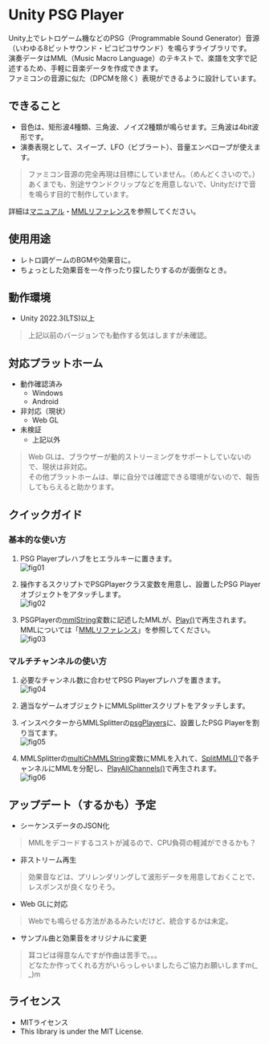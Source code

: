# Unity PSG Player

Unity上でレトロゲーム機などのPSG（Programmable Sound Generator）音源（いわゆる8ビットサウンド・ピコピコサウンド）を鳴らすライブラリです。  
演奏データはMML（Music Macro Language）のテキストで、楽譜を文字で記述するため、手軽に音楽データを作成できます。  
ファミコンの音源に似た（DPCMを除く）表現ができるように設計しています。  


## できること

* 音色は、矩形波4種類、三角波、ノイズ2種類が鳴らせます。三角波は4bit波形です。
* 演奏表現として、スイープ、LFO（ビブラート）、音量エンベロープが使えます。

> ファミコン音源の完全再現は目標にしていません。（めんどくさいので。）  
> あくまでも、別途サウンドクリップなどを用意しないで、Unityだけで音を鳴らす目的で制作しています。  

詳細は[マニュアル](./Unity%20PSG%20Player%20-%20manual.md)・[MMLリファレンス](./Unity%20PSG%20Player%20-%20MML%20reference.md)を参照してください。


## 使用用途

* レトロ調ゲームのBGMや効果音に。
* ちょっとした効果音を一々作ったり探したりするのが面倒なとき。

## 動作環境

* Unity 2022.3(LTS)以上

> 上記以前のバージョンでも動作する気はしますが未確認。


## 対応プラットホーム

* 動作確認済み
  * Windows
  * Android
* 非対応（現状）
  * Web GL
* 未検証
  * 上記以外

> Web GLは、ブラウザーが動的ストリーミングをサポートしていないので、現状は非対応。  
> その他プラットホームは、単に自分では確認できる環境がないので、報告してもらえると助かります。


## クイックガイド

### 基本的な使い方

1. PSG Playerプレハブをヒエラルキーに置きます。  
![fig01](./img/fig01.png)

2. 操作するスクリプトでPSGPlayerクラス変数を用意し、設置したPSG Playerオブジェクトをアタッチします。  
![fig02](./img/fig02.png)

3. PSGPlayerの[mmlString](#mmlstring)変数に記述したMMLが、[Play()](#play)で再生されます。  
MMLについては「[MMLリファレンス](Unity%20PSG%20Player%20-%20MML%20reference.md)」を参照してください。  
![fig03](./img/fig03.png)


### マルチチャンネルの使い方

1. 必要なチャンネル数に合わせてPSG Playerプレハブを置きます。  
![fig04](./img/fig04.png)

2. 適当なゲームオブジェクトにMMLSplitterスクリプトをアタッチします。  
3. インスペクターからMMLSplitterの[psgPlayers](#psgplayers)に、設置したPSG Playerを割り当てます。  
![fig05](./img/fig05.png)

4. MMLSplitterの[multiChMMLString](#multichmmlstring)変数にMMLを入れて、[SplitMML()](#splitmml)で各チャンネルにMMLを分配し、[PlayAllChannels()](#playallchannels)で再生されます。  
![fig06](./img/fig06.png)


## アップデート（するかも）予定

* シーケンスデータのJSON化

> MMLをデコードするコストが減るので、CPU負荷の軽減ができるかも？

* 非ストリーム再生

> 効果音などは、プリレンダリングして波形データを用意しておくことで、レスポンスが良くなりそう。

* Web GLに対応

> Webでも鳴らせる方法があるみたいだけど、統合するかは未定。

* サンプル曲と効果音をオリジナルに変更

> 耳コピは得意なんですが作曲は苦手で。。。  
> どなたか作ってくれる方がいらっしゃいましたらご協力お願いしますm(_ _)m  


## ライセンス

* MITライセンス
* This library is under the MIT License.

